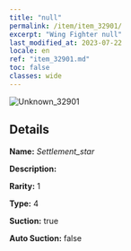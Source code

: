 ```yaml
---
title: "null"
permalink: /item/item_32901/
excerpt: "Wing Fighter null"
last_modified_at: 2023-07-22
locale: en
ref: "item_32901.md"
toc: false
classes: wide
---
```



 ![Unknown_32901](/images/item/Settlement_star_p.png)



## Details

 **Name:** *Settlement_star* 

 **Description:** 

 **Rarity:** 1 

 **Type:** 4 

 **Suction:** true 

 **Auto Suction:** false 


